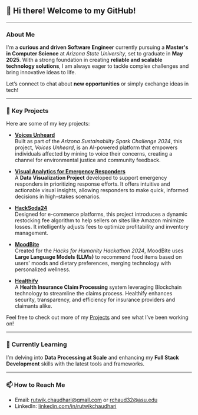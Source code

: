 ## 👋 Hi there! Welcome to my GitHub!

---
### About Me
I'm a **curious and driven Software Engineer** currently pursuing a **Master's in Computer Science** at *Arizona State University*, set to graduate in **May 2025**. With a strong foundation in creating **reliable and scalable technology solutions**, I am always eager to tackle complex challenges and bring innovative ideas to life.

Let’s connect to chat about **new opportunities** or simply exchange ideas in tech!

---
### 🔭 Key Projects

Here are some of my key projects:

- [**Voices Unheard**](https://github.com/Rutwik2708/sustainable-az-spark-challenge)  
  Built as part of the *Arizona Sustainability Spark Challenge 2024*, this project, *Voices Unheard*, is an AI-powered platform that empowers individuals affected by mining to voice their concerns, creating a channel for environmental justice and community feedback.

- [**Visual Analytics for Emergency Responders**](https://github.com/Rutwik2708/Visual-Analytics-for-emergency-responders)  
  A **Data Visualization Project** developed to support emergency responders in prioritizing response efforts. It offers intuitive and actionable visual insights, allowing responders to make quick, informed decisions in high-stakes scenarios.

- [**HackSoda24**](https://github.com/Rutwik2708/HackSoda24)  
  Designed for e-commerce platforms, this project introduces a dynamic restocking fee algorithm to help sellers on sites like Amazon minimize losses. It intelligently adjusts fees to optimize profitability and inventory management.

- [**MoodBite**](https://github.com/Rutwik2708/MoodBite)  
  Created for the *Hacks for Humanity Hackathon 2024*, MoodBite uses **Large Language Models (LLMs)** to recommend food items based on users' moods and dietary preferences, merging technology with personalized wellness.

- [**Healthify**](https://github.com/Rutwik2708/Healthify)  
  A **Health Insurance Claim Processing** system leveraging Blockchain technology to streamline the claims process. Healthify enhances security, transparency, and efficiency for insurance providers and claimants alike.


Feel free to check out more of my [Projects](https://github.com/Rutwik2708?tab=repositories) and see what I’ve been working on!

---
### 🌱 Currently Learning
I’m delving into **Data Processing at Scale** and enhancing my **Full Stack Development** skills with the latest tools and frameworks.

---
### 📫 How to Reach Me
- Email: [rutwik.chaudhari@gmail.com](mailto:rutwik.chaudhari@gmail.com) or [rchaud32@asu.edu](mailto:rchaud32@asu.edu)
- LinkedIn: [linkedin.com/in/rutwikchaudhari](https://www.linkedin.com/in/rutwikchaudhari/)
